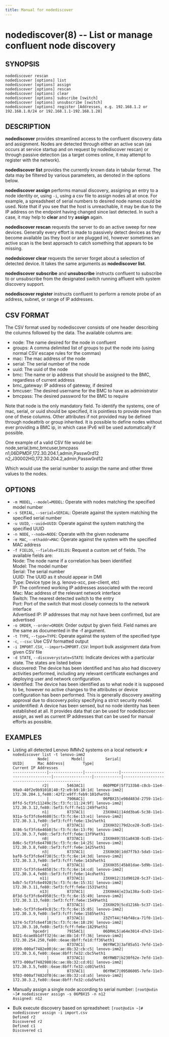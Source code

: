 ```yaml
---
title: Manual for nodediscover
---
```


nodediscover(8)  -- List or manage confluent node discovery
=========================================================

## SYNOPSIS

`nodediscover rescan`  
`nodediscover [options] list`  
`nodediscover [options] assign`  
`nodediscover [options] rescan`  
`nodediscover [options] clear`  
`nodediscover [options] subscribe [switch]`  
`nodediscover [options] unsubscribe [switch]`  
`nodediscover [options] register [Addresses, e.g. 192.168.1.2 or 192.168.1.0/24 or 192.168.1.1-192.168.1.28]`  

## DESCRIPTION

**nodediscover** provides streamlined access to the confluent discovery data
and assignment.  Nodes are detected through either an active scan (as occurs
at service startup and on request by nodediscover rescan) or through passive
detection (as a target comes online, it may attempt to register with the
network).

**nodediscover list** provides the currently known data in tabular format.  The
data may be filtered by various parameters, as denoted in the options below.

**nodediscover assign** performs manual discovery, assigning an entry to a node
identity or, using `-i`, using a csv file to assign nodes all at once.  For
example, a spreadsheet of serial numbers to desired node names could be used.
Note that if you see that the host is unreachable, it may be due to the IP
address on the endpoint having changed since last detected. In such a case, it
may help to **clear** and try **assign** again.

**nodediscover rescan** requests the server to do an active sweep for new
devices.  Generally every effort is made to passively detect devices as they
become available (as they boot or are plugged in), however sometimes an active
scan is the best approach to catch something that appears to be missing.

**nodedsicover clear** requests the server forget about a selection of
detected device.  It takes the same arguments as **nodediscover list**.

**nodediscover subscribe** and **unsubscribe** instructs confluent to subscribe to or
unsubscribe from the designated switch running affluent with system discovery support.

**nodediscover register** instructs confluent to perform a remote probe of an address, subnet,
or range of IP addresses.

## CSV FORMAT

The CSV format used by nodediscover consists of one header describing the
columns followed by the data.  The available columns are:

* node: The name desired for the node in confluent
* groups: A comma delimited list of groups to put the node into (using normal CSV escape rules for the commas)
* mac: The mac address of the node
* serial: The serial number of the node
* uuid: The uuid of the node
* bmc: The name or ip address that should be assigned to the BMC, regardless of current address
* bmc_gateway: IP address of gateway, if desired
* bmcuser: The desired username for the BMC to have as administrator
* bmcpass: The desired password for the BMC to require

Note that node is the only mandatory field.  To identify the systems, one of
mac, serial, or uuid should be specified, it is pointless to provide more than
one of these columns.  Other attributes if not provided may be defined through
nodeattrib or group inherited.  It is possible to define nodes without ever
providing a BMC ip, in which case IPv6 will be used automatically if possible.

One example of a valid CSV file would be:
node,serial,bmc,bmcuser,bmcpass
n1,06DPMDF,172.30.204.1,admin,Passw0rd12
n2,J30002HG,172.30.204.2,admin,Passw0rd12

Which would use the serial number to assign the name and other three values to
the nodes.

## OPTIONS

* `-m MODEL`, `--model=MODEL`:
  Operate with nodes matching the specified model number
* `-s SERIAL`, `--serial=SERIAL`:
  Operate against the system matching the specified
  serial number
* `-u UUID`, `--uuid=UUID`:
  Operate against the system matching the specified UUID
* `-n NODE`, `--node=NODE`:
  Operate with the given nodename
* `-e MAC`, `--ethaddr=MAC`:
  Operate against the system with the specified MAC
  address
* `-f FIELDS`, `--fields=FIELDS`:
  Request a custom set of fields.  The available fields are:  
  Node: The node name if a correlation has been identified  
  Model: The model number  
  Serial: The serial number  
  UUID: The UUID as it should appear in DMI  
  Type: Device type (e.g. lenovo-xcc, pxe-client, etc)  
  IP: The confirmed working IP addresses associated with the record  
  Mac: Mac address of the relevant network interface  
  Switch: The nearest detected switch to the entry  
  Port: Port of the switch that most closely connects to the network interface  
  Advertised IP: IP addresses that may not have been confirmed, but are advertised  
* `-o ORDER`, `--order=ORDER`:
  Order output by given field.  Field names are the same as documented in the -f argument.
* `-t TYPE`, `--type=TYPE`:
  Operate against the system of the specified type
* `-c`, `--csv`:
  Use CSV formatted output
* `-i IMPORT.CSV`, `--import=IMPORT.CSV`:
  Import bulk assignment data from given CSV file
* `-d STATE`, `--discoverystate=STATE`:
  Indicate devices with a particular state.  The states are listed below
* discovered: The device has been identified and has also had discovery
              activities performed, including any relevant certificate
              exchanges and deploying user and network configuration.
* identified:  The device has been identified as to what node it is
               supposed to be, however no active changes to the attributes
               or device configuration has been performed.  This is
               generally discovery awaiting approval due to
               discovery.policy specifying a strict security model.
* unidentified:  A device has been sensed, but no node identity has been
                 established at all.  It provides data that can be used
                 for nodediscover assign, as well as current IP addresses
                 that can be used for manual efforts as possible.

## EXAMPLES

* Listing all detected Lenovo IMMv2 systems on a local network:
  `# nodediscover list -t lenovo-imm2`  
  `           Node|          Model|         Serial|                                UUID|      Mac Address|        Type|                            Current IP Addresses`  
  `---------------|---------------|---------------|------------------------------------|-----------------|------------|------------------------------------------------`  
  `             r2|        5463AC1|        06DPMDF|5f7133b8-c8cb-11e4-99a9-40f2e9b91018|40:f2:e9:b9:10:1d| lenovo-imm2|     172.30.204.1,fe80::42f2:e9ff:feb9:101d%eth1`  
  `               |        7906AC1|        06PBX15|e98d483d-2759-11e1-8ffd-5cf3fc11249c|5c:f3:fc:11:24:9f| lenovo-imm2|      172.30.3.12,fe80::5ef3:fcff:fe11:249f%eth1`  
  `             n1|        8737AC1|        23XXH41|14dd3ba6-5c38-11e1-931a-5cf3fc6e4680|5c:f3:fc:6e:13:e1| lenovo-imm2|       172.30.3.1,fe80::5ef3:fcff:fe6e:13e1%eth1`  
  `             n7|        8737AC1|        23XXH32|79d2ce28-5cd5-11e1-8c86-5cf3fc6e46b0|5c:f3:fc:6e:13:f9| lenovo-imm2|       172.30.3.7,fe80::5ef3:fcff:fe6e:13f9%eth1`  
  `             n8|        8737AC1|        23XXH49|551a8438-5cd5-11e1-8d6c-5cf3fc6e4708|5c:f3:fc:6e:14:25| lenovo-imm2|       172.30.3.8,fe80::5ef3:fcff:fe6e:1425%eth1`  
  `             n3|        8737AC1|        23XXH30|1dd7f7b3-5da5-11e1-baf0-5cf3fc6e4738|5c:f3:fc:6e:14:3d| lenovo-imm2|       172.30.3.3,fe80::5ef3:fcff:fe6e:143d%eth1`  
  `             n4|        8737AC1|        23XXH35|45b81dae-5d9b-11e1-8337-5cf3fc6e4858|5c:f3:fc:6e:14:cd| lenovo-imm2|       172.30.3.4,fe80::5ef3:fcff:fe6e:14cd%eth1`  
  `            n11|        8737AC1|        23XXH12|31d90128-5c37-11e1-bdb7-5cf3fc6e4920|5c:f3:fc:6e:15:31| lenovo-imm2|      172.30.3.11,fe80::5ef3:fcff:fe6e:1531%eth1`  
  `            n13|        8737AC1|        23XXH44|e23a138a-5cd3-11e1-8f3d-5cf3fc6e4950|5c:f3:fc:6e:15:49| lenovo-imm2|      172.30.3.13,fe80::5ef3:fcff:fe6e:1549%eth1`  
  `               |        8737AC1|        23XXH29|5cd1216b-5c37-11e1-ba0c-5cf3fc6e49c8|5c:f3:fc:6e:15:85| lenovo-imm2|       172.30.3.9,fe80::5ef3:fcff:fe6e:1585%eth1`  
  `               |        8737AC1|        23ZYT44|f4bf48ca-71f0-11e1-b274-5cf3fc6e4f10|5c:f3:fc:6e:18:29| lenovo-imm2|      172.30.3.10,fe80::5ef3:fcff:fe6e:1829%eth1`  
  `         hpcedr|        7915AC1|        06DRHL5|a64e3014-d7e3-11e1-8d21-6cae8b1dff32|6c:ae:8b:1d:ff:36| lenovo-imm2|   172.30.254.250,fe80::6eae:8bff:fe1d:ff36%eth1`  
  `               |        8737AC1|        06YRWC3|3af85a51-7efd-11e3-8599-000af7482e00|6c:ae:8b:32:cb:c5| lenovo-imm2|       172.30.3.6,fe80::6eae:8bff:fe32:cbc5%eth1`  
  `               |        8737AC1|        06YRWB7|b230f62e-7efd-11e3-9773-000af7482980|6c:ae:8b:32:cd:01| lenovo-imm2|       172.30.3.5,fe80::6eae:8bff:fe32:cd01%eth1`  
  `               |        8737AC1|        06YRWC7|09586005-7efe-11e3-9f03-000af7482df0|6c:ae:8b:32:cd:a5| lenovo-imm2|       172.30.3.2,fe80::6eae:8bff:fe32:cda5%eth1`  

* Manually assign a single node according to serial number:
  `[root@odin ~]# nodediscover assign -s 06PBX15 -n n12`  
  `Assigned: n12`  

* Bulk execute discovery based on spreadsheet:
  `[root@odin ~]# nodediscover assign -i import.csv`  
  `Defined r2`  
  `Discovered r2`  
  `Defined c1`  
  `Discovered c1`  


[SYNOPSIS]: #SYNOPSIS "SYNOPSIS"
[DESCRIPTION]: #DESCRIPTION "DESCRIPTION"
[CSV FORMAT]: #CSV-FORMAT "CSV FORMAT"
[OPTIONS]: #OPTIONS "OPTIONS"
[EXAMPLES]: #EXAMPLES "EXAMPLES"


[collate(1)]: collate.html
[collective(1)]: collective.html
[confetty(8)]: confetty.html
[confluent2hosts(8)]: confluent2hosts.html
[confluentdbutil(8)]: confluentdbutil.html
[confluent(8)]: confluent.html
[l2traceroute(8)]: l2traceroute.html
[nodeapply(8)]: nodeapply.html
[nodeattribexpressions(5)]: nodeattribexpressions.html
[nodeattrib(8)]: nodeattrib.html
[nodebmcpassword(8)]: nodebmcpassword.html
[nodebmcreset(8)]: nodebmcreset.html
[nodeboot(8)]: nodeboot.html
[nodeconfig(8)]: nodeconfig.html
[nodeconsole(8)]: nodeconsole.html
[nodedefine(8)]: nodedefine.html
[nodedeploy(8)]: nodedeploy.html
[nodediscover(8)]: nodediscover.html
[nodeeventlog(8)]: nodeeventlog.html
[nodefirmware(8)]: nodefirmware.html
[nodegroupattrib(8)]: nodegroupattrib.html
[nodegroupdefine(8)]: nodegroupdefine.html
[nodegrouplist(8)]: nodegrouplist.html
[nodegroupremove(8)]: nodegroupremove.html
[nodehealth(8)]: nodehealth.html
[nodeidentify(8)]: nodeidentify.html
[nodeinventory(8)]: nodeinventory.html
[nodelicense(8)]: nodelicense.html
[nodelist(8)]: nodelist.html
[nodemedia(8)]: nodemedia.html
[nodeping(8)]: nodeping.html
[nodepower(8)]: nodepower.html
[noderange(5)]: noderange.html
[noderemove(8)]: noderemove.html
[nodereseat(8)]: nodereseat.html
[nodersync(8)]: nodersync.html
[noderun(8)]: noderun.html
[nodesensors(8)]: nodesensors.html
[nodesetboot(8)]: nodesetboot.html
[nodeshell(8)]: nodeshell.html
[nodestorage(8)]: nodestorage.html
[nodesupport(8)]: nodesupport.html
[osdeploy(8)]: osdeploy.html
[stats(8)]: stats.html
